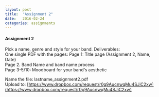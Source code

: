 ```yaml
---
layout: post
title:  "Assignment 2"
date:   2016-02-24
categories: assignments
---
```


#### Assignment 2
Pick a name, genre and style for your band.
Deliverables:  
One single PDF with the pages:
Page 1: Title page (Assignment 2, Name, Date)   
Page 2. Band Name and band name process  
Page 3-5/10: Moodboard for your band's aesthetic  

Name the file: lastname_assignment2.pdf  
Upload to: [https://www.dropbox.com/request/r0g9AucnwqMu4SJiC2xw](https://www.dropbox.com/request/r0g9AucnwqMu4SJiC2xw)
